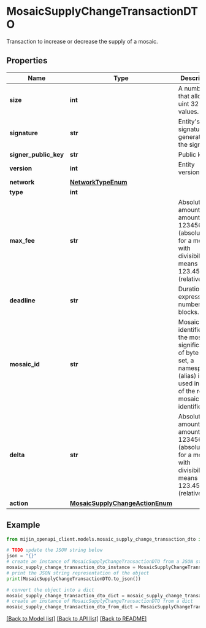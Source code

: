 # MosaicSupplyChangeTransactionDTO

Transaction to increase or decrease the supply of a mosaic.

## Properties

Name | Type | Description | Notes
------------ | ------------- | ------------- | -------------
**size** | **int** | A number that allows uint 32 values. | 
**signature** | **str** | Entity&#39;s signature generated by the signer. | 
**signer_public_key** | **str** | Public key. | 
**version** | **int** | Entity version. | 
**network** | [**NetworkTypeEnum**](NetworkTypeEnum.md) |  | 
**type** | **int** |  | 
**max_fee** | **str** | Absolute amount. An amount of 123456789 (absolute) for a mosaic with divisibility 6 means 123.456789 (relative). | 
**deadline** | **str** | Duration expressed in number of blocks. | 
**mosaic_id** | **str** | Mosaic identifier. If the most significant bit of byte 0 is set, a namespaceId (alias) is used instead of the real mosaic identifier.  | 
**delta** | **str** | Absolute amount. An amount of 123456789 (absolute) for a mosaic with divisibility 6 means 123.456789 (relative). | 
**action** | [**MosaicSupplyChangeActionEnum**](MosaicSupplyChangeActionEnum.md) |  | 

## Example

```python
from mijin_openapi_client.models.mosaic_supply_change_transaction_dto import MosaicSupplyChangeTransactionDTO

# TODO update the JSON string below
json = "{}"
# create an instance of MosaicSupplyChangeTransactionDTO from a JSON string
mosaic_supply_change_transaction_dto_instance = MosaicSupplyChangeTransactionDTO.from_json(json)
# print the JSON string representation of the object
print(MosaicSupplyChangeTransactionDTO.to_json())

# convert the object into a dict
mosaic_supply_change_transaction_dto_dict = mosaic_supply_change_transaction_dto_instance.to_dict()
# create an instance of MosaicSupplyChangeTransactionDTO from a dict
mosaic_supply_change_transaction_dto_from_dict = MosaicSupplyChangeTransactionDTO.from_dict(mosaic_supply_change_transaction_dto_dict)
```
[[Back to Model list]](../README.md#documentation-for-models) [[Back to API list]](../README.md#documentation-for-api-endpoints) [[Back to README]](../README.md)


